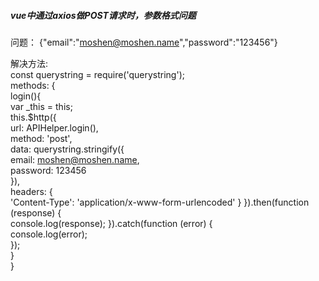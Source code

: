     
##### vue中通过axios做POST请求时，参数格式问题
 
问题： {"email":"moshen@moshen.name","password":"123456"}

解决方法:    
const querystring = require('querystring');    
methods: {    
    login(){    
        var _this = this;    
        this.$http({    
        url: APIHelper.login(),    
        method: 'post',    
        data: querystring.stringify({    
            email: moshen@moshen.name,    
            password: 123456    
        }),    
        headers: {    
            'Content-Type': 'application/x-www-form-urlencoded'
        }
        }).then(function (response) {    
            console.log(response);
        }).catch(function (error) {    
            console.log(error);    
        });    
    }    
}
